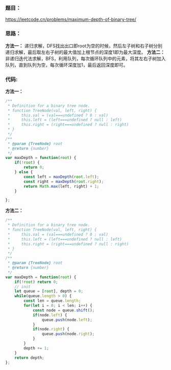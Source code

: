 ### **题目：**
https://leetcode.cn/problems/maximum-depth-of-binary-tree/

### **思路：** 
**方法一：** 递归求解，DFS找出出口即root为空的时候，然后左子树和右子树分别递归求解，最后取左右子树的最大值加上根节点的深度1即为最大深度。
**方法二：** 非递归迭代法求解，BFS，利用队列，每次循环队列中的元素，将其左右子树加入队列，直到队列为空，每次循环深度加1，最后返回深度即可。


### **代码:**
**方法一：**
```js
/**
 * Definition for a binary tree node.
 * function TreeNode(val, left, right) {
 *     this.val = (val===undefined ? 0 : val)
 *     this.left = (left===undefined ? null : left)
 *     this.right = (right===undefined ? null : right)
 * }
 */
/**
 * @param {TreeNode} root
 * @return {number}
 */
var maxDepth = function(root) {
    if(!root) {
        return 0;
    } else {
        const left = maxDepth(root.left);
        const right = maxDepth(root.right);
        return Math.max(left, right) + 1;
    }

};
```

**方法二：**
```js
/**
 * Definition for a binary tree node.
 * function TreeNode(val, left, right) {
 *     this.val = (val===undefined ? 0 : val)
 *     this.left = (left===undefined ? null : left)
 *     this.right = (right===undefined ? null : right)
 * }
 */
/**
 * @param {TreeNode} root
 * @return {number}
 */
var maxDepth = function(root) {
    if(!root) return 0;
    // init 
    let queue = [root], depth = 0;
    while(queue.length > 0) {
        const len = queue.length;
        for(let i = 0; i < len; i++) {
            const node = queue.shift();
            if(node.left) {
                queue.push(node.left);
            }
            if(node.right) {
                queue.push(node.right);
            }
        }
        depth += 1;
    }
    return depth;
};  
```